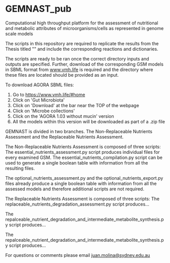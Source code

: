 # GEMNAST_pub
Computational high throughput platform for the assessment of nutritional and metabolic attributes of microorganisms/cells as represented in genome scale models 

The scripts in this repository are required to replicate the results from the Thesis titled "" and include the corresponding reactions and dictionaries.

The scripts are ready to be ran once the correct directory inputs and outputs are specified. Further, download of the corresponding GSM models in SBML format 
from www.vmh.life is required and the directory where these files are located should be provided as an input.

To download AGORA SBML files:
1. Go to https://www.vmh.life/#home
2. Click on 'Gut Microbiota'
3. Click on 'Download' at the bar near the TOP of the webpage
4. Click on 'Microbe collections'
5. Click on the 'AGORA 1.03 without mucin' version
6. All the models within this version will be downloaded as part of a .zip file

GEMNAST is divided in two branches. The Non-Replaceable Nutrients Assessment and the Replaceable Nutrients Assessment.

The Non-Replaceable Nutrients Assessment is composed of three scripts:
The essential_nutrients_assessment.py script produces individual files for every examined GSM. The essential_nutrients_compilation.py script can be used 
to generate a single boolean table with information from all the resulting files.

The optional_nutrients_assessment.py and the optional_nutrients_export.py files already produce a single boolean table with information from all the assessed models and
therefore additional scripts are not required.

The Replaceable Nutrients Assessment is composed of three scripts:
The replaceable_nutrients_degradation_assessment.py script produces...

The repalceable_nutrient_degradation_and_intermediate_metabolite_synthesis.py script produces...

The repalceable_nutrient_degradation_and_intermediate_metabolite_synthesis.py script produces...

For questions or comments please email juan.molina@sydney.edu.au
